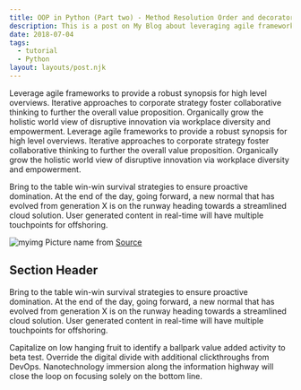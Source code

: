 ```yaml
---
title: OOP in Python (Part two) - Method Resolution Order and decorators, practice makes perfect.
description: This is a post on My Blog about leveraging agile frameworks.
date: 2018-07-04
tags:
  - tutorial
  - Python
layout: layouts/post.njk
---
```

Leverage agile frameworks to provide a robust synopsis for high level overviews. Iterative approaches to corporate strategy foster collaborative thinking to further the overall value proposition. Organically grow the holistic world view of disruptive innovation via workplace diversity and empowerment.
Leverage agile frameworks to provide a robust synopsis for high level overviews. Iterative approaches to corporate strategy foster collaborative thinking to further the overall value proposition. Organically grow the holistic world view of disruptive innovation via workplace diversity and empowerment.

Bring to the table win-win survival strategies to ensure proactive domination. At the end of the day, going forward, a new normal that has evolved from generation X is on the runway heading towards a streamlined cloud solution. User generated content in real-time will have multiple touchpoints for offshoring.

![myimg](https://i.pinimg.com/564x/07/63/f3/0763f3995ab4a79960f7143a2ab70fa5.jpg)
<span class="image-src">Picture name from <a class="purple-link" href="#">Source</a></span>

## Section Header
Bring to the table win-win survival strategies to ensure proactive domination. At the end of the day, going forward, a new normal that has evolved from generation X is on the runway heading towards a streamlined cloud solution. User generated content in real-time will have multiple touchpoints for offshoring.

Capitalize on low hanging fruit to identify a ballpark value added activity to beta test. Override the digital divide with additional clickthroughs from DevOps. Nanotechnology immersion along the information highway will close the loop on focusing solely on the bottom line.
